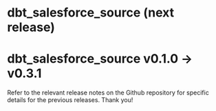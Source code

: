 # dbt_salesforce_source (next release)

# dbt_salesforce_source v0.1.0 -> v0.3.1
Refer to the relevant release notes on the Github repository for specific details for the previous releases. Thank you!